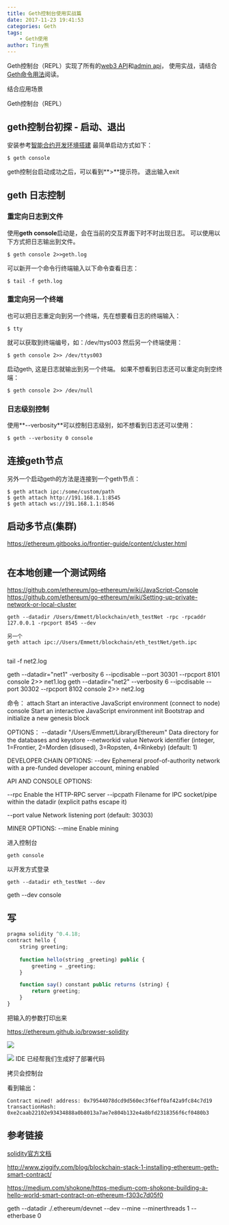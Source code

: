 ```yaml
---
title: Geth控制台使用实战篇
date: 2017-11-23 19:41:53
categories: Geth
tags:
    - Geth使用
author: Tiny熊
---
```


Geth控制台（REPL）实现了所有的[web3 API](http://web3js.readthedocs.io/en/1.0/index.html)和[admin api]()，
使用实战，请结合[Geth命令用法](https://learnblockchain.cn/2017/11/29/geth_cmd_options/)阅读。

结合应用场景
<!-- more -->

Geth控制台（REPL）


## geth控制台初探 - 启动、退出
安装参考[智能合约开发环境搭建](https://learnblockchain.cn/2017/11/24/init-env/)
最简单启动方式如下：
```
$ geth console
```
geth控制台启动成功之后，可以看到**>**提示符。
退出输入exit

## geth 日志控制
### 重定向日志到文件
使用**geth console**启动是，会在当前的交互界面下时不时出现日志。
可以使用以下方式把日志输出到文件。
```
$ geth console 2>>geth.log
```

可以新开一个命令行终端输入以下命令查看日志：
```
$ tail -f geth.log
```

### 重定向另一个终端
也可以把日志重定向到另一个终端，先在想要看日志的终端输入：
```
$ tty
```
就可以获取到终端编号，如：/dev/ttys003
然后另一个终端使用：
```
$ geth console 2>> /dev/ttys003
```
启动geth, 这是日志就输出到另一个终端。
如果不想看到日志还可以重定向到空终端：
```
$ geth console 2>> /dev/null
```

### 日志级别控制
使用**--verbosity**可以控制日志级别，如不想看到日志还可以使用：
```
$ geth --verbosity 0 console
```


## 连接geth节点
另外一个启动geth的方法是连接到一个geth节点：
```
$ geth attach ipc:/some/custom/path
$ geth attach http://191.168.1.1:8545
$ geth attach ws://191.168.1.1:8546
```

## 启动多节点(集群)
https://ethereum.gitbooks.io/frontier-guide/content/cluster.html
```

```


## 在本地创建一个测试网络

https://github.com/ethereum/go-ethereum/wiki/JavaScript-Console
https://github.com/ethereum/go-ethereum/wiki/Setting-up-private-network-or-local-cluster

```
geth --datadir /Users/Emmett/blockchain/eth_testNet -rpc -rpcaddr 127.0.0.1 -rpcport 8545 --dev

另一个
geth attach ipc://Users/Emmett/blockchain/eth_testNet/geth.ipc 


```

tail -f net2.log

geth --datadir="net1" -verbosity 6 --ipcdisable --port 30301 --rpcport 8101 console 2>> net1.log
geth --datadir="net2" --verbosity 6 --ipcdisable --port 30302 --rpcport 8102 console 2>> net2.log

命令：
attach      Start an interactive JavaScript environment (connect to node)
console     Start an interactive JavaScript environment
 init        Bootstrap and initialize a new genesis block

OPTIONS：
  --datadir "/Users/Emmett/Library/Ethereum"  Data directory for the databases and keystore
   --networkid value                           Network identifier (integer, 1=Frontier, 2=Morden (disused), 3=Ropsten, 4=Rinkeby) (default: 1)

DEVELOPER CHAIN OPTIONS:
--dev               Ephemeral proof-of-authority network with a pre-funded developer account, mining enabled



API AND CONSOLE OPTIONS:

 --rpc                  Enable the HTTP-RPC server
 --ipcpath              Filename for IPC socket/pipe within the datadir (explicit paths escape it)


 --port value          Network listening port (default: 30303)


 MINER OPTIONS:
  --mine                    Enable mining
 

进入控制台
```
geth console
```

以开发方式登录
```
geth --datadir eth_testNet --dev
```

geth --dev console



## 写

```js
pragma solidity ^0.4.18;
contract hello {
    string greeting;
    
    function hello(string _greeting) public {
        greeting = _greeting;
    }

    function say() constant public returns (string) {
        return greeting;
    }
}
```
把输入的参数打印出来

https://ethereum.github.io/browser-solidity

![](/images/eth_code_hello_step1.jpeg)

![](/images/eth_code_hello_step2.jpeg)
IDE 已经帮我们生成好了部署代码

拷贝会控制台

看到输出：

```
Contract mined! address: 0x79544078dcd9d560ec3f6eff0af42a9fc84c7d19 transactionHash: 0xe2caab22102e93434888a0b8013a7ae7e804b132e4a8bfd2318356f6cf0480b3
```




## 参考链接

[solidity官方文档]()


http://www.ziggify.com/blog/blockchain-stack-1-installing-ethereum-geth-smart-contract/

https://medium.com/shokone/https-medium-com-shokone-building-a-hello-world-smart-contract-on-ethereum-f303c7d05f0


geth --datadir ./.ethereum/devnet --dev --mine --minerthreads 1 --etherbase 0

